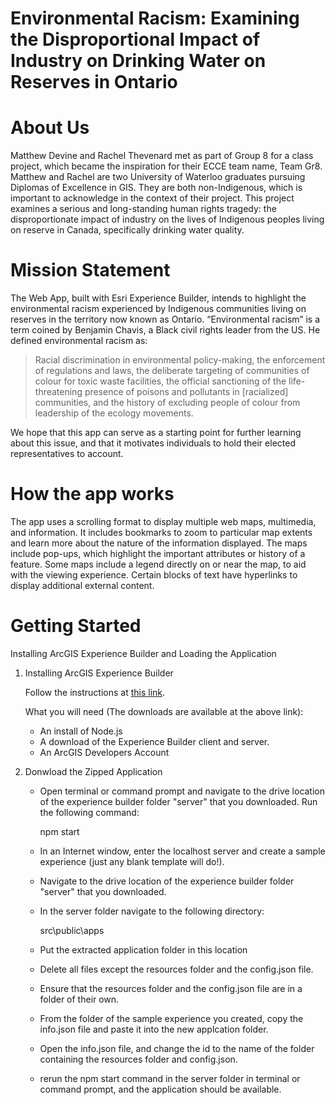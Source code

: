 # Environmental Racism: Examining the Disproportional Impact of Industry on Drinking Water on Reserves in Ontario

# About Us
Matthew Devine and Rachel Thevenard met as part of Group 8 for a class project, which became the inspiration for their ECCE team name, Team Gr8. Matthew and Rachel are two University of Waterloo graduates pursuing Diplomas of Excellence in GIS. They are both non-Indigenous, which is important to acknowledge in the context of their project. This project examines a serious and long-standing human rights tragedy: the disproportionate impact of industry on the lives of Indigenous peoples living on reserve in Canada, specifically drinking water quality.

# Mission Statement
The Web App, built with Esri Experience Builder, intends to highlight the environmental racism experienced by Indigenous communities living on reserves in the territory now known as Ontario.  “Environmental racism” is a term coined by Benjamin Chavis, a Black civil rights leader from the US.  He defined environmental racism as:

> Racial discrimination in environmental policy-making, the enforcement of regulations and laws, the deliberate 
> targeting of communities of colour for toxic waste facilities, the official sanctioning of the life-threatening 
> presence of poisons and pollutants in [racialized] communities, and the history of excluding people of colour 
> from leadership of the ecology movements.

We hope that this app can serve as a starting point for further learning about this issue, and that it motivates individuals to hold their elected representatives to account. 

# How the app works
The app uses a scrolling format to display multiple web maps, multimedia, and information. It includes bookmarks to zoom to particular map extents and learn more about the nature of the information displayed. The maps include pop-ups, which highlight the important attributes or history of a feature. Some maps include a legend directly on or near the map, to aid with the viewing experience. Certain blocks of text have hyperlinks to display additional external content. 

# Getting Started
Installing ArcGIS Experience Builder and Loading the Application

1. Installing ArcGIS Experience Builder

	Follow the instructions at [this link](https://developers.arcgis.com/experience-builder/guide/install-guide/).
	
	What you will need (The downloads are available at the above link): 
	- An install of Node.js
	- A download of the Experience Builder client and server.
	- An ArcGIS Developers Account


2. Donwload the Zipped Application

	- Open terminal or command prompt and navigate to the drive location of the experience builder folder "server" that you downloaded. Run the following command: 

	    npm start
      
	- In an Internet window, enter the localhost server and create a sample experience (just any blank template will do!).
	- Navigate to the drive location of the experience builder folder "server" that you downloaded.
	- In the server folder navigate to the following directory: 
	
		src\public\apps
		
	- Put the extracted application folder in this location
	- Delete all files except the resources folder and the config.json file. 
	- Ensure that the resources folder and the config.json file are in a folder of their own.
	- From the folder of the sample experience you created, copy the info.json file and paste it into the new applcation folder.
	- Open the info.json file, and change the id to the name of the folder containing the resources folder and config.json. 
	- rerun the npm start command in the server folder in terminal or command prompt, and the application should be available. 


